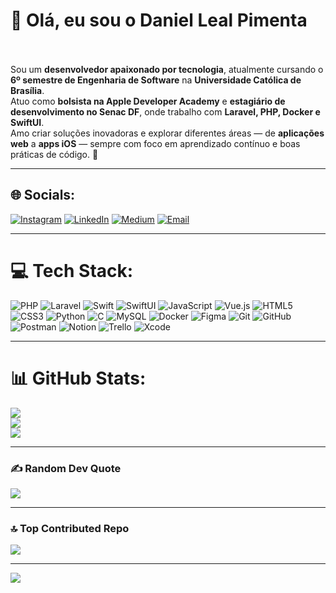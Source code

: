 # 👋 Olá, eu sou o Daniel Leal Pimenta<br><br>
Sou um **desenvolvedor apaixonado por tecnologia**, atualmente cursando o **6º semestre de Engenharia de Software** na **Universidade Católica de Brasília**.  
Atuo como **bolsista na Apple Developer Academy** e **estagiário de desenvolvimento no Senac DF**, onde trabalho com **Laravel, PHP, Docker e SwiftUI**.  
Amo criar soluções inovadoras e explorar diferentes áreas — de **aplicações web** a **apps iOS** — sempre com foco em aprendizado contínuo e boas práticas de código. 🚀  

---

## 🌐 Socials:
[![Instagram](https://img.shields.io/badge/Instagram-%23E4405F.svg?logo=Instagram&logoColor=white)](https://instagram.com/danielleal133) 
[![LinkedIn](https://img.shields.io/badge/LinkedIn-%230077B5.svg?logo=linkedin&logoColor=white)](https://linkedin.com/in/daniel-leal-pimenta) 
[![Medium](https://img.shields.io/badge/Medium-12100E?logo=medium&logoColor=white)](https://medium.com/@danielleal54321) 
[![Email](https://img.shields.io/badge/Email-D14836?logo=gmail&logoColor=white)](mailto:danielleal54321@gmail.com) 

---

# 💻 Tech Stack:
![PHP](https://img.shields.io/badge/php-%23777BB4.svg?style=for-the-badge&logo=php&logoColor=white) 
![Laravel](https://img.shields.io/badge/laravel-%23FF2D20.svg?style=for-the-badge&logo=laravel&logoColor=white) 
![Swift](https://img.shields.io/badge/swift-F54A2A?style=for-the-badge&logo=swift&logoColor=white)
![SwiftUI](https://img.shields.io/badge/SwiftUI-0175C2?style=for-the-badge&logo=swift&logoColor=white)
![JavaScript](https://img.shields.io/badge/javascript-%23323330.svg?style=for-the-badge&logo=javascript&logoColor=%23F7DF1E) 
![Vue.js](https://img.shields.io/badge/vue.js-%2335495e.svg?style=for-the-badge&logo=vuedotjs&logoColor=%234FC08D)
![HTML5](https://img.shields.io/badge/html5-%23E34F26.svg?style=for-the-badge&logo=html5&logoColor=white) 
![CSS3](https://img.shields.io/badge/css3-%231572B6.svg?style=for-the-badge&logo=css3&logoColor=white)
![Python](https://img.shields.io/badge/python-3670A0?style=for-the-badge&logo=python&logoColor=ffdd54)
![C](https://img.shields.io/badge/c-%2300599C.svg?style=for-the-badge&logo=c&logoColor=white)
![MySQL](https://img.shields.io/badge/mysql-4479A1.svg?style=for-the-badge&logo=mysql&logoColor=white) 
![Docker](https://img.shields.io/badge/docker-%230db7ed.svg?style=for-the-badge&logo=docker&logoColor=white)
![Figma](https://img.shields.io/badge/figma-%23F24E1E.svg?style=for-the-badge&logo=figma&logoColor=white)
![Git](https://img.shields.io/badge/git-%23F05033.svg?style=for-the-badge&logo=git&logoColor=white)
![GitHub](https://img.shields.io/badge/github-%23121011.svg?style=for-the-badge&logo=github&logoColor=white)
![Postman](https://img.shields.io/badge/Postman-FF6C37?style=for-the-badge&logo=postman&logoColor=white)
![Notion](https://img.shields.io/badge/Notion-%23000000.svg?style=for-the-badge&logo=notion&logoColor=white)
![Trello](https://img.shields.io/badge/Trello-%23026AA7.svg?style=for-the-badge&logo=Trello&logoColor=white)
![Xcode](https://img.shields.io/badge/Xcode-007ACC?style=for-the-badge&logo=xcode&logoColor=white)

---

# 📊 GitHub Stats:
![](https://github-readme-stats.vercel.app/api?username=daniellealpimenta&theme=dark&hide_&include_all_commits=true&count_private=true)<br/>
![](https://nirzak-streak-stats.vercel.app/?user=daniellealpimenta&theme=dark&hide_border=true)<br/>
![](https://github-readme-stats.vercel.app/api/top-langs/?username=daniellealpimenta&theme=dark&hide_border=true&include_all_commits=true&count_private=true&layout=compact)

---

### ✍️ Random Dev Quote
![](https://quotes-github-readme.vercel.app/api?type=horizontal&theme=radical)

---

### 🔝 Top Contributed Repo
![](https://github-contributor-stats.vercel.app/api?username=daniellealpimenta&limit=5&theme=dark&combine_all_yearly_contributions=true)

---

[![](https://visitcount.itsvg.in/api?id=daniellealpimenta&icon=0&color=0)](https://visitcount.itsvg.in)

